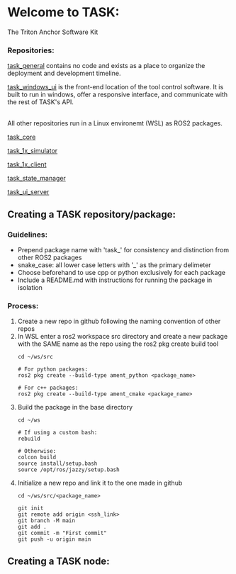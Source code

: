 # Welcome to TASK:
The Triton Anchor Software Kit

### Repositories:

[task_general](https://github.com/Triton-Anchor/General) contains no code and exists as a place to organize the deployment and development timeline.

[task_windows_ui](https://github.com/Triton-Anchor) is the front-end location of the tool control software. It is built to run in windows, offer a responsive interface, and communicate with the rest of TASK's API.

<br />
All other repositories run in a Linux environemt (WSL) as ROS2 packages.
<br />

[task_core](https://github.com/Triton-Anchor)

[task_1x_simulator](https://github.com/Triton-Anchor)
     
[task_1x_client](https://github.com/Triton-Anchor/task_1x_client)
     
[task_state_manager](https://github.com/Triton-Anchor/task_state_manager)

[task_ui_server](https://github.com/Triton-Anchor)

## Creating a TASK repository/package:

### Guidelines:
- Prepend package name with 'task_' for consistency and distinction from other ROS2 packages
- snake_case: all lower case letters with '_' as the primary delimeter
- Choose beforehand to use cpp or python exclusively for each package
- Include a README.md with instructions for running the package in isolation

### Process:

1. Create a new repo in github following the naming convention of other repos
2. In WSL enter a ros2 workspace src directory and create a new package with the SAME name as the repo using the ros2 pkg create build tool
   ```
   cd ~/ws/src

   # For python packages:
   ros2 pkg create --build-type ament_python <package_name>
   
   # For c++ packages:
   ros2 pkg create --build-type ament_cmake <package_name>
   ```
3. Build the package in the base directory
   ```
   cd ~/ws
   
   # If using a custom bash:
   rebuild
   
   # Otherwise:
   colcon build
   source install/setup.bash
   source /opt/ros/jazzy/setup.bash
   ```
4. Initialize a new repo and link it to the one made in github
   ```
   cd ~/ws/src/<package_name>
   
   git init
   git remote add origin <ssh_link>
   git branch -M main
   git add .
   git commit -m "First commit"
   git push -u origin main
   ```
   
## Creating a TASK node:

